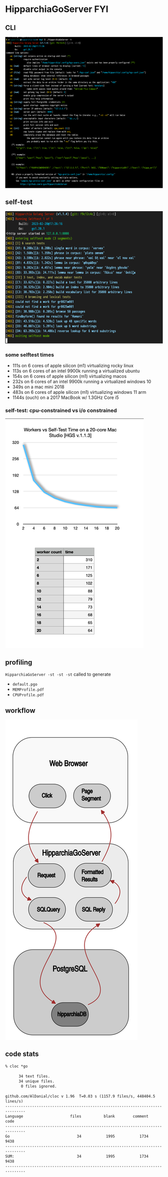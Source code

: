 
# HipparchiaGoServer FYI

## CLI

![options](../gitimg/hgscli.png)

## self-test
![selftest](../gitimg/selftest.png)
### some selftest times

* 111s on 6 cores of apple silicon (m1) virtualizing rocky linux
* 113s on 6 cores of an intel 9900k running a virtualized ubuntu
* 154s on 6 cores of apple silicon (m1) virtualizing macos
* 232s on 6 cores of an intel 9900k running a virtualized windows 10
* 349s on a mac mini 2018
* 483s on 6 cores of apple silicon (m1) virtualizing windows 11 arm
* 1144s (ouch) on a 2017 MacBook w/ 1.3GHz Core i5

### self-test: cpu-constrained vs i/o constrained

![workers vs time](../gitimg/workers_vs_time.png)

## profiling

`HipparchiaGoServer -st -st -st` called to generate
* `default.pgo`
* `MEMProfile.pdf`
* `CPUProfile.pdf` 

## workflow

![workflow](../gitimg/hipparchia_workflow.svg)

## code stats

```
% cloc *go

      34 text files.
      34 unique files.                              
       0 files ignored.

github.com/AlDanial/cloc v 1.96  T=0.03 s (1157.9 files/s, 448404.5 lines/s)
-------------------------------------------------------------------------------
Language                     files          blank        comment           code
-------------------------------------------------------------------------------
Go                              34           1995           1734           9438
-------------------------------------------------------------------------------
SUM:                            34           1995           1734           9438
-------------------------------------------------------------------------------

```